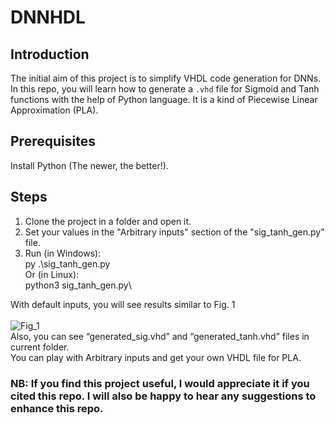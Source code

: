 # DNNHDL
## Introduction
The initial aim of this project is to simplify VHDL code generation for DNNs. In this repo, you will learn how to generate a `.vhd` file for Sigmoid and Tanh functions with the help of Python language. It is a kind of Piecewise Linear Approximation (PLA).

## Prerequisites
Install Python (The newer, the better!).

## Steps
1. Clone the project in a folder and open it.
2. Set your values in the "Arbitrary inputs" section of the "sig_tanh_gen.py" file.
3. Run (in Windows):\
py .\sig_tanh_gen.py\
Or (in Linux):\
python3 sig_tanh_gen.py\

With default inputs, you will see results similar to Fig. 1\
\
![Fig_1](https://user-images.githubusercontent.com/43655559/201485061-c8a6c6ea-5281-4e9f-9c5f-31f642b409bf.png)\
Also, you can see “generated_sig.vhd” and “generated_tanh.vhd” files in current folder.\
You can play with Arbitrary inputs and get your own VHDL file for PLA.
### NB: If you find this project useful, I would appreciate it if you cited this repo. I will also be happy to hear any suggestions to enhance this repo.
